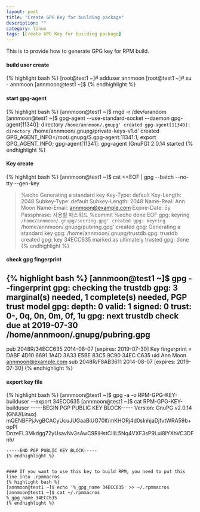 ```yaml
---
layout: post
title: "Create GPG Key for building package"
description: ""
category: linux
tags: [Create GPG Key for building package]
---
```


This is to provide how to generate GPG key for RPM build.


#### build user create
{% highlight bash %}
[root@test1 ~]# adduser annmoon
[root@test1 ~]# su - annmoon
[annmoon@test1 ~]$
{% endhighlight %}


#### start gpg-agent
{% highlight bash %}
[annmoon@test1 ~]$ rngd -r /dev/urandom
[annmoon@test1 ~]$ gpg-agent --use-standard-socket --daemon
gpg-agent[11340]: directory `/home/annmoon/.gnupg' created
gpg-agent[11340]: directory `/home/annmoon/.gnupg/private-keys-v1.d' created
GPG_AGENT_INFO=/root/.gnupg/S.gpg-agent:11341:1; export GPG_AGENT_INFO;
gpg-agent[11341]: gpg-agent (GnuPG) 2.0.14 started
{% endhighlight %}


#### Key create
{% highlight bash %}
[annmoon@test1 ~]$ cat <<EOF | gpg --batch --no-tty --gen-key
> %echo Generating a standard key
> Key-Type: default
> Key-Length: 2048
> Subkey-Type: default
> Subkey-Length: 2048
> Name-Real: Ann Moon
> Name-Email: annmoon@example.com
> Expire-Date: 5y
> Passphrase: 사용할 패스워드
> %commit
> %echo done
> EOF
gpg: keyring `/home/annmoon/.gnupg/secring.gpg' created
gpg: keyring `/home/annmoon/.gnupg/pubring.gpg' created
gpg: Generating a standard key
gpg: /home/annmoon/.gnupg/trustdb.gpg: trustdb created
gpg: key 34ECC635 marked as ultimately trusted
gpg: done
{% endhighlight %}


#### check gpg fingerprint
{% highlight bash %}
[annmoon@test1 ~]$ gpg --fingerprint
gpg: checking the trustdb
gpg: 3 marginal(s) needed, 1 complete(s) needed, PGP trust model
gpg: depth: 0  valid:   1  signed:   0  trust: 0-, 0q, 0n, 0m, 0f, 1u
gpg: next trustdb check due at 2019-07-30
/home/annmoon/.gnupg/pubring.gpg
------------------------
pub   2048R/34ECC635 2014-08-07 [expires: 2019-07-30]
      Key fingerprint = DABF 4D10 6691 1A4D 3A33  E5BE 83C5 9C90 34EC C635
uid                  Ann Moon <annmoon@example.com>
sub   2048R/F8AB3611 2014-08-07 [expires: 2019-07-30]
{% endhighlight %}


#### export key file
{% highlight bash %}
[annmoon@test1 ~]$ gpg -a -o RPM-GPG-KEY-builduser --export 34ECC635
[annmoon@test1 ~]$ cat RPM-GPG-KEY-builduser
-----BEGIN PGP PUBLIC KEY BLOCK-----
Version: GnuPG v2.0.14 (GNU/Linux) 
mQENBFPjJvgBCACyUcuJUGaaBiUG70lf/mKHORj4d0sInhjaDjfvtWRA59b+opPI
DnzeFL3Mkdgg72yUsavNv3sAwC9RiHstCIlIL5Nq4VXF3sP9Lui8IYXhVC3DFnh/
~~~~ SKIP
-----END PGP PUBLIC KEY BLOCK-----
{% endhighlight %}


#### If you want to use this key to build RPM, you need to put this line into .rpmmacros
{% highlight bash %}
[annmoon@test1 ~]$ echo '%_gpg_name 34ECC635' >> ~/.rpmmacros
[annmoon@test1 ~]$ cat ~/.rpmmacros
%_gpg_name 34ECC635
{% endhighlight %}
